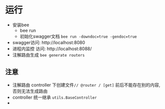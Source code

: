 # 运行
- 安装bee
  - bee run
  - 初始化swagger文档 `bee run -downdoc=true -gendoc=true`
- swagger访问: http://localhost:8080
- 进程内监控 访问: http://localhost:8088/
- 注解路由生成 `bee generate routers`

## 注意
- 注解路由 controller 下创建文件`// @router / [get]` 前后不能存在别的内容,否则无法生成路由
- controller 统一继承 `utils.BaseController`
- 
